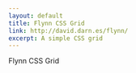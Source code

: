 ```yaml
---
layout: default
title: Flynn CSS Grid
link: http://david.darn.es/flynn/
excerpt: A simple CSS grid
---
```


Flynn CSS Grid